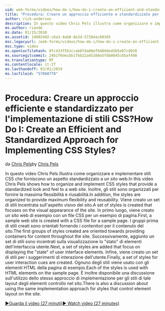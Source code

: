 ```yaml
---
uid: web-forms/videos/how-do-i/how-do-i-create-an-efficient-and-standardized-approach-for-implementing-css-styles
title: "Procedura: Creare un approccio efficiente e standardizzato per l'implementazione di stili CSS? | Microsoft Docs"
author: rick-anderson
description: In questo video Chris Pels illustra come organizzare e implementare stili CSS che forniscono un aspetto standardizzato a un sito web. Inoltre, gli stili sono...
ms.author: riande
ms.date: 01/15/2010
ms.assetid: 1d902492-c6a3-4ab8-8e3d-57384ac893d5
msc.legacyurl: /web-forms/videos/how-do-i/how-do-i-create-an-efficient-and-standardized-approach-for-implementing-css-styles
msc.type: video
ms.openlocfilehash: 0fc433f5b3ccab07da88ef6489ded3b5e07cd928
ms.sourcegitcommit: 24b1f6decbb17bb22a45166e5fdb0845c65af498
ms.translationtype: MT
ms.contentlocale: it-IT
ms.lasthandoff: 03/01/2019
ms.locfileid: "57060778"
---
```

<a name="how-do-i-create-an-efficient-and-standardized-approach-for-implementing-css-styles"></a><span data-ttu-id="3405b-105">Procedura: Creare un approccio efficiente e standardizzato per l'implementazione di stili CSS?</span><span class="sxs-lookup"><span data-stu-id="3405b-105">How Do I: Create an Efficient and Standardized Approach for Implementing CSS Styles?</span></span>
====================
<span data-ttu-id="3405b-106">da [Chris Pels](https://twitter.com/chrispels)</span><span class="sxs-lookup"><span data-stu-id="3405b-106">by [Chris Pels](https://twitter.com/chrispels)</span></span>

<span data-ttu-id="3405b-107">In questo video Chris Pels illustra come organizzare e implementare stili CSS che forniscono un aspetto standardizzato a un sito web.</span><span class="sxs-lookup"><span data-stu-id="3405b-107">In this video Chris Pels shows how to organize and implement CSS styles that provide a standardized look and feel to a web site.</span></span> <span data-ttu-id="3405b-108">Inoltre, gli stili sono organizzati per fornire la massima flessibilità e riusabilità.</span><span class="sxs-lookup"><span data-stu-id="3405b-108">In addition, the styles are organized to provide maximum flexibility and reusability.</span></span> <span data-ttu-id="3405b-109">Viene creato un set di stili incentrata sull'aspetto visivo del sito.</span><span class="sxs-lookup"><span data-stu-id="3405b-109">A set of styles is created that focuses on the visual appearance of the site.</span></span> <span data-ttu-id="3405b-110">In primo luogo, viene creato un sito web di esempio con un file CSS per un esempio di pagina.</span><span class="sxs-lookup"><span data-stu-id="3405b-110">First, a sample web site is created with a CSS file for a sample page.</span></span> <span data-ttu-id="3405b-111">I gruppi prima di stili creati sono orientati fornendo i contenitori per il contenuto del sito.</span><span class="sxs-lookup"><span data-stu-id="3405b-111">The first groups of styles created are oriented towards providing containers for content throughout the site.</span></span> <span data-ttu-id="3405b-112">Successivamente, aggiunto un set di stili sono incentrati sulla visualizzazione lo "stato" di elementi dell'interfaccia utente.</span><span class="sxs-lookup"><span data-stu-id="3405b-112">Next, a set of styles are added that focus on displaying the "state" of user interface elements.</span></span> <span data-ttu-id="3405b-113">Infine, viene creato un set di stili per i suggerimenti di interazione dell'utente.</span><span class="sxs-lookup"><span data-stu-id="3405b-113">Finally, a set of styles for user interaction cues are created.</span></span> <span data-ttu-id="3405b-114">Ognuno degli stili viene usato con gli elementi HTML della pagina di esempio.</span><span class="sxs-lookup"><span data-stu-id="3405b-114">Each of the styles is used with HTML elements on the sample page.</span></span> <span data-ttu-id="3405b-115">È inoltre disponibile una discussione sull'utilizzo dello stesso approccio di implementazione per gli stili di tale layout degli elementi controllo nel sito.</span><span class="sxs-lookup"><span data-stu-id="3405b-115">There is also a discussion about using the same implementation approach for styles that control element layout on the site.</span></span>

[<span data-ttu-id="3405b-116">&#9654;Guarda il video (27 minuti)</span><span class="sxs-lookup"><span data-stu-id="3405b-116">&#9654; Watch video (27 minutes)</span></span>](https://channel9.msdn.com/Blogs/ASP-NET-Site-Videos/how-do-i-create-an-efficient-and-standardized-approach-for-implementing-css-styles)
